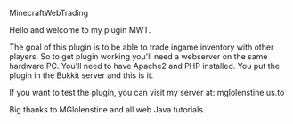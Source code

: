 MinecraftWebTrading

Hello and welcome to my plugin MWT.

The goal of this plugin is to be able to trade ingame inventory with other players.
So to get plugin working you'll need a webserver on the same hardware PC. You'll need to have Apache2 and PHP installed.
You put the plugin in the Bukkit server and this is it.

If you want to test the plugin, you can visit my server at: mglolenstine.us.to

Big thanks to MGlolenstine and all web Java tutorials.
